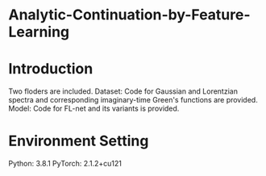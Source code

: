 # Analytic-Continuation-by-Feature-Learning
# Introduction
Two floders are included.
Dataset: Code for Gaussian and Lorentzian spectra and corresponding imaginary-time Green's functions are provided.
Model: Code for FL-net and its variants is provided.

# Environment Setting
Python: 3.8.1
PyTorch: 2.1.2+cu121
